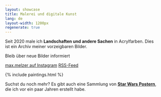 ```yaml
---
layout: showcase
title: Malerei und digitale Kunst
lang: de
layout-width: 1200px
regenerate: true
---
```


Seit 2020 male ich **Landschaften und andere Sachen** in Acrylfarben. Dies ist ein Archiv meiner vorzeigbaren Bilder.

Bleib über neue Bilder informiert

<div class="centered flex-wrap gap">
    <a href="https://www.instagram.com/max.melzer/"         
        target="_blank"
        class="button cta">max.melzer auf Instagram</a>
    <a href="/feed.xml"
        rel="subscribe-rss"
        target="_blank"
        class="button">RSS-Feed</a>
</div>

{% include paintings.html %}

Suchst du noch mehr? Es gibt auch eine Sammlung von **[Star Wars Postern](/poster)**, die ich vor ein paar Jahren erstellt habe.

